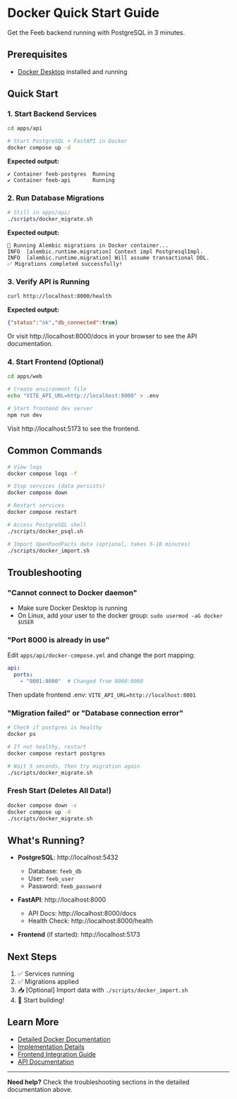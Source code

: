 # Docker Quick Start Guide

Get the Feeb backend running with PostgreSQL in 3 minutes.

## Prerequisites

- [Docker Desktop](https://www.docker.com/products/docker-desktop) installed and running

## Quick Start

### 1. Start Backend Services

```bash
cd apps/api

# Start PostgreSQL + FastAPI in Docker
docker compose up -d
```

**Expected output:**
```
✔ Container feeb-postgres  Running
✔ Container feeb-api       Running
```

### 2. Run Database Migrations

```bash
# Still in apps/api/
./scripts/docker_migrate.sh
```

**Expected output:**
```
🔄 Running Alembic migrations in Docker container...
INFO  [alembic.runtime.migration] Context impl PostgresqlImpl.
INFO  [alembic.runtime.migration] Will assume transactional DDL.
✅ Migrations completed successfully!
```

### 3. Verify API is Running

```bash
curl http://localhost:8000/health
```

**Expected output:**
```json
{"status":"ok","db_connected":true}
```

Or visit http://localhost:8000/docs in your browser to see the API documentation.

### 4. Start Frontend (Optional)

```bash
cd apps/web

# Create environment file
echo "VITE_API_URL=http://localhost:8000" > .env

# Start frontend dev server
npm run dev
```

Visit http://localhost:5173 to see the frontend.

## Common Commands

```bash
# View logs
docker compose logs -f

# Stop services (data persists)
docker compose down

# Restart services
docker compose restart

# Access PostgreSQL shell
./scripts/docker_psql.sh

# Import OpenFoodFacts data (optional, takes 5-10 minutes)
./scripts/docker_import.sh
```

## Troubleshooting

### "Cannot connect to Docker daemon"
- Make sure Docker Desktop is running
- On Linux, add your user to the docker group: `sudo usermod -aG docker $USER`

### "Port 8000 is already in use"
Edit `apps/api/docker-compose.yml` and change the port mapping:
```yaml
api:
  ports:
    - "8001:8000"  # Changed from 8000:8000
```

Then update frontend .env: `VITE_API_URL=http://localhost:8001`

### "Migration failed" or "Database connection error"
```bash
# Check if postgres is healthy
docker ps

# If not healthy, restart
docker compose restart postgres

# Wait 5 seconds, then try migration again
./scripts/docker_migrate.sh
```

### Fresh Start (Deletes All Data!)
```bash
docker compose down -v
docker compose up -d
./scripts/docker_migrate.sh
```

## What's Running?

- **PostgreSQL**: http://localhost:5432
  - Database: `feeb_db`
  - User: `feeb_user`
  - Password: `feeb_password`

- **FastAPI**: http://localhost:8000
  - API Docs: http://localhost:8000/docs
  - Health Check: http://localhost:8000/health

- **Frontend** (if started): http://localhost:5173

## Next Steps

1. ✅ Services running
2. ✅ Migrations applied
3. 📥 [Optional] Import data with `./scripts/docker_import.sh`
4. 🚀 Start building!

## Learn More

- [Detailed Docker Documentation](apps/api/DOCKER_README.md)
- [Implementation Details](apps/api/DOCKER_IMPLEMENTATION.md)
- [Frontend Integration Guide](apps/web/DOCKER_INTEGRATION.md)
- [API Documentation](apps/api/README.md)

---

**Need help?** Check the troubleshooting sections in the detailed documentation above.

